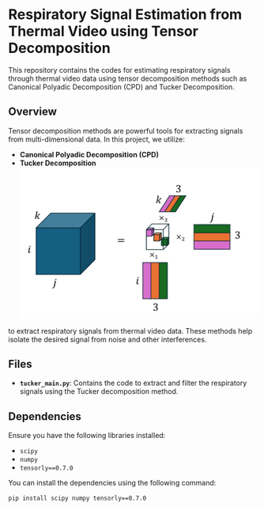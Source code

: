 # Respiratory Signal Estimation from Thermal Video using Tensor Decomposition

This repository contains the codes for estimating respiratory signals through thermal video data using tensor decomposition methods such as Canonical Polyadic Decomposition (CPD) and Tucker Decomposition.

## Overview

Tensor decomposition methods are powerful tools for extracting signals from multi-dimensional data. In this project, we utilize:
- **Canonical Polyadic Decomposition (CPD)**
- **Tucker Decomposition**
![CPD Decomposition](figures/CPD2.jpg)

to extract respiratory signals from thermal video data. These methods help isolate the desired signal from noise and other interferences.

## Files

- **`tucker_main.py`**: Contains the code to extract and filter the respiratory signals using the Tucker decomposition method.

## Dependencies

Ensure you have the following libraries installed:

- `scipy`
- `numpy`
- `tensorly==0.7.0`

You can install the dependencies using the following command:

```bash
pip install scipy numpy tensorly==0.7.0
